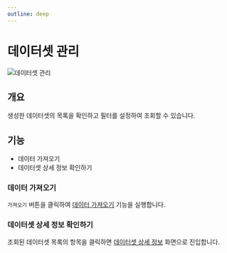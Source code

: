 ```yaml
---
outline: deep
---
```


# 데이터셋 관리

![데이터셋 관리](/ko/data/dataset-list.png)


## 개요
생성한 데이터셋의 목록을 확인하고 필터를 설정하여 조회할 수 있습니다.


## 기능
- 데이터 가져오기
- 데이터셋 상세 정보 확인하기

### 데이터 가져오기
`가져오기` 버튼을 클릭하여 [데이터 가져오기](./dataset-import) 기능을 실행합니다.

### 데이터셋 상세 정보 확인하기
조회된 데이터셋 목록의 항목을 클릭하면 [데이터셋 상세 정보](./dataset-detail.md) 화면으로 진입합니다.